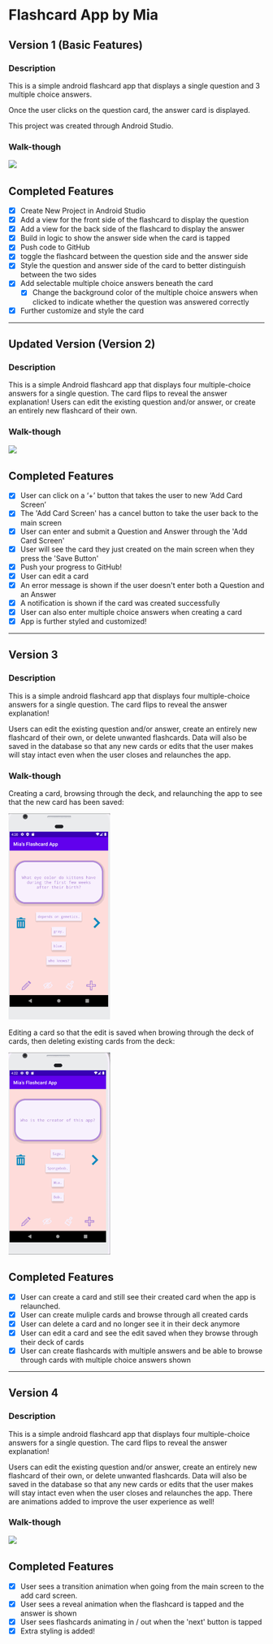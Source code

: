 # Flashcard App by Mia

## Version 1 (Basic Features)

### Description
This is a simple android flashcard app that displays a single question and 3 multiple choice answers. 

Once the user clicks on the question card, the answer card is displayed.

This project was created through Android Studio.

### Walk-though
<img src="https://github.com/ACMiaJung/FlashcardAppByMia/blob/master/Flashcard%20App%20By%20Mia%20Lab%201%20Demo.gif" width=200><br>

## Completed Features
- [x] Create New Project in Android Studio
- [x] Add a view for the front side of the flashcard to display the question
- [x] Add a view for the back side of the flashcard to display the answer
- [x] Build in logic to show the answer side when the card is tapped
- [x] Push code to GitHub
- [x] toggle the flashcard between the question side and the answer side
- [x] Style the question and answer side of the card to better distinguish between the two sides
- [x] Add selectable multiple choice answers beneath the card
   - [x] Change the background color of the multiple choice answers when clicked to indicate whether the question was answered correctly
- [x] Further customize and style the card

___

## Updated Version (Version 2)

### Description
This is a simple Android flashcard app that displays four multiple-choice answers for a single question. The card flips to reveal the answer explanation! Users can edit the existing question and/or answer, or create an entirely new flashcard of their own.

### Walk-though
<img src="Mia Flashcard App Lab 2 Demo.gif" width=200><br>

## Completed Features
- [x] User can click on a ‘+’ button that takes the user to new ‘Add Card Screen’
- [x] The 'Add Card Screen' has a cancel button to take the user back to the main screen
- [x] User can enter and submit a Question and Answer through the 'Add Card Screen'
- [x] User will see the card they just created on the main screen when they press the 'Save Button'
- [x] Push your progress to GitHub!
- [x] User can edit a card
- [x] An error message is shown if the user doesn't enter both a Question and an Answer
- [x] A notification is shown if the card was created successfully
- [x] User can also enter multiple choice answers when creating a card
- [x] App is further styled and customized!

___

## Version 3

### Description
This is a simple android flashcard app that displays four multiple-choice answers for a single question. The card flips to reveal the answer explanation! 

Users can edit the existing question and/or answer, create an entirely new flashcard of their own, or delete unwanted flashcards. Data will also be saved in the database so that any new cards or edits that the user makes will stay intact even when the user closes and relaunches the app.

### Walk-though
Creating a card, browsing through the deck, and relaunching the app to see that the new card has been saved:

<img src="https://github.com/ACMiaJung/FlashcardAppByMia/blob/7444afeb08fcb0fc632ad3fc4efa972cfe4dddb8/lab3_app_demo.gif" width=200><br>

Editing a card so that the edit is saved when browing through the deck of cards, then deleting existing cards from the deck:

<img src="https://github.com/ACMiaJung/FlashcardAppByMia/blob/7444afeb08fcb0fc632ad3fc4efa972cfe4dddb8/lab3_app_demo_2.gif" width=200><br>


## Completed Features
- [x] User can create a card and still see their created card when the app is relaunched.
- [x] User can create muliple cards and browse through all created cards
- [x] User can delete a card and no longer see it in their deck anymore
- [x] User can edit a card and see the edit saved when they browse through their deck of cards
- [x] User can create flashcards with multiple answers and be able to browse through cards with multiple choice answers shown

___

## Version 4

### Description
This is a simple android flashcard app that displays four multiple-choice answers for a single question. The card flips to reveal the answer explanation! 

Users can edit the existing question and/or answer, create an entirely new flashcard of their own, or delete unwanted flashcards. Data will also be saved in the database so that any new cards or edits that the user makes will stay intact even when the user closes and relaunches the app. There are animations added to improve the user experience as well!

### Walk-though
<img src="https://github.com/ACMiaJung/FlashcardAppByMia/blob/dcfb1e0c05f4318c0e2b60c72d4e6b885c66462e/lab_4_app.gif" width=200><br>

## Completed Features
- [x] User sees a transition animation when going from the main screen to the add card screen.
- [x] User sees a reveal animation when the flashcard is tapped and the answer is shown
- [x] User sees flashcards animating in / out when the 'next' button is tapped
- [x] Extra styling is added!
